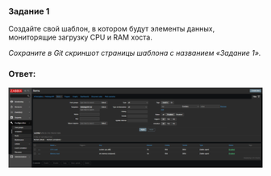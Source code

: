### Задание 1

Создайте свой шаблон, в котором будут элементы данных, мониторящие загрузку CPU и RAM хоста.  

*Сохраните в Git скриншот страницы шаблона с названием «Задание 1».*  

### Ответ:  

![Pic1](1.PNG)
